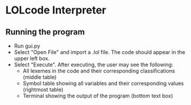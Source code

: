 # LOLcode Interpreter
## Running the program
* Run gui.py
* Select "Open File" and import a .lol file. The code should appear in the upper left box.
* Select "Execute". After executing, the user may see the following:
  * All lexemes in the code and their corresponding classifications (middle table)
  * Symbol table showing all variables and their corresponding values (rightmost table)
  * Terminal showing the output of the program (bottom text box)
  
